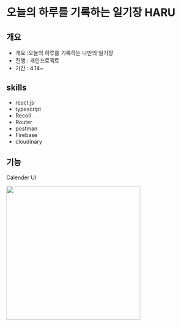 # 오늘의 하루를 기록하는 일기장 HARU

## 개요

- 개요 :오늘의 하루를 기록하는 나만의 일기장
- 진행 : 개인프로젝트
- 기간 : 4.14~

## skills

- react.js
- typescript
- Recoil
- Router
- postman
- Firebase
- cloudinary

## 기능

Calender UI

<img src="https://user-images.githubusercontent.com/90666180/163660851-2be93bb9-cf37-403c-ac14-4820595c4eb5.gif" width='350px'/>
